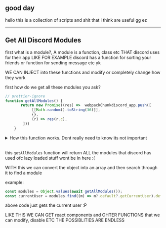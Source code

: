 ## good day

hello this is a collection of scripts and shit that i think are useful gg ez

---

<h2>Get All Discord Modules</h2>

first what is a module?, A module is a function, class etc THAT discord uses for their app
LIKE FOR EXAMPLE discord has a function for sorting your friends or function for sending message etc yk

WE CAN INJECT into these functions and modify or completely change how they work

first how do we get all these modules you ask?

```js
// prettier-ignore
function getAllModules() {
       return new Promise((res) =>  webpackChunkdiscord_app.push([
            [[Math.random().toString(36)]],
            {},
            (r) => res(r.c),
        ]))
    }
```

<details>
  <summary>How this function works. Dont really need to know its not important</summary>
  
  so you might be confused on HOW this gets all the modules and rightfully so. Disocrd uses webpack to transplile and code split their web app AND THEY HAVE enabled the webpack jsonp thingy or in this case webpackchunkdiscord_app. i dont really understand it on a deep level but i do know that webpackChunkdiscord_app is how they emulate the import / export or module.exports thingy yk. IT is the modules object and thats where they store all the modules so other modules can import export stuff yk.

now why am i pussing all this shit? this wont do anything right it will just add it to the array right?
NO this push function is a wrapper over the original push function that allows us to insert modules into it
WHAT THIS MEANS is we can add our own module into this webpackChunk and then WE ARE bascially in the same enviroment as discords functions and modules. SO WE CAN IMPORT THEIR modules yk

heres the function that `webpackChunkdiscord_app.push` function
ofc i renamed some variables and refactored the minfied code to make it more readable

```js
// prettier-ignore
const wrappedPush = (push, args) => {
    //the arguments you passed for example: push([["id"], {}, (r) => {console.log(r)}])
    //ids will be ["id"], modules will be {} and the callback will be  (r) => {console.log(r)}
    const [ids, modules, callback] = args;
    if (ids.some((c) => 0 !== e[c])) {
        for (let module in modules) webpackMagic.o(modules, module) && (webpackMagic.m[module] = modules[module]);
        if (callback) var o = callback(webpackMagic);
    }
    push && push(args);
    for (let n = 0; n < ids.length; n++) {
        const id = ids[n];
        webpackMagic.o(e, id) && e[id] && e[id][0]();
        e[ids[n]] = 0;
    }
    return webpackMagic.O(o);
};
```

from this function we can see THEY GIVE us the webpack magic (which i dont understand how it works WHICH IS WHY i call it magic HEHEHE) AND THIS webpqack magic will HAVE ALL THE MODULES and ALL THE CHUNKS.
the callback we pass as the 3rd element in the array will give us the webpack magic (see line 8 of that code wrapper push function) and in the webpack magic theres a property that has the cache or all the functions that have been called or used / imported (i think.) this will be different for each web app but for discord the property is r.c or just c

The `modules` argument will be huge with many modules you can just look at discords minified code and see how big it is.

</details>

<br/>

this `getAllModules` function will return ALL the modules that discord has used
ofc lazy loaded stuff wont be in here :(

WITH this we can convert the object into an array and then search through it to find a module

example:

```js
const modules = Object.values(await getAllModules());
const currentUser = modules.find((m) => m?.default?.getCurrentUser).default.getCurrentUser();
```

above code just gets the current user :P

LIKE THIS WE CAN GET react components and OHTER FUNCTIONS that we can modify, disable ETC
THE POSSIBLITIES ARE ENDLESS
